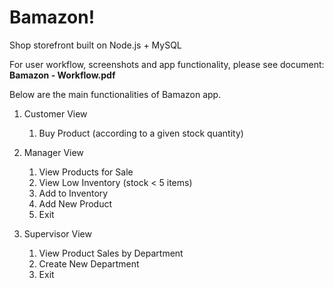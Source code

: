 # Bamazon!
Shop storefront built on Node.js + MySQL

For user workflow, screenshots and app functionality, please see document:  **Bamazon - Workflow.pdf**

Below are the main functionalities of Bamazon app.

1. Customer View
   1. Buy Product (according to a given stock quantity)
  
2. Manager View
   1. View Products for Sale
   2. View Low Inventory (stock < 5 items)
   3. Add to Inventory
   4. Add New Product
   5. Exit
  
3. Supervisor View
   1. View Product Sales by Department
   2. Create New Department
   3. Exit
  

